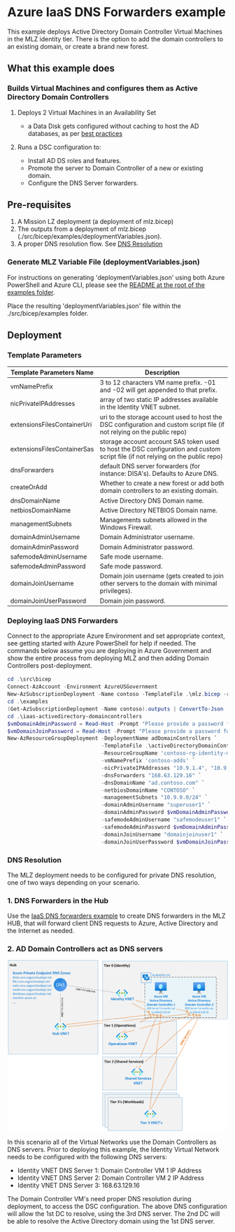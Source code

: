 # Azure IaaS DNS Forwarders example

This example deploys Active Directory Domain Controller Virtual Machines in the MLZ identity tier. There is the option to add the domain controllers to an existing domain, or create a brand new forest.

## What this example does

### Builds Virtual Machines and configures them as Active Directory Domain Controllers

1. Deploys 2 Virtual Machines in an Availability Set
    - a Data Disk gets configured without caching to host the AD databases, as per [best practices](https://docs.microsoft.com/en-us/azure/architecture/reference-architectures/identity/adds-extend-domain#vm-recommendations)

2. Runs a DSC configuration to:
    - Install AD DS roles and features.
    - Promote the server to Domain Controller of a new or existing domain.
    - Configure the DNS Server forwarders.

## Pre-requisites

1. A Mission LZ deployment (a deployment of mlz.bicep)
2. The outputs from a deployment of mlz.bicep (./src/bicep/examples/deploymentVariables.json).  
3. A proper DNS resolution flow. See [DNS Resolution](README.md#dns-resolution)

### Generate MLZ Variable File (deploymentVariables.json)

For instructions on generating 'deploymentVariables.json' using both Azure PowerShell and Azure CLI, please see the [README at the root of the examples folder](../README.md).

Place the resulting 'deploymentVariables.json' file within the ./src/bicep/examples folder.

## Deployment

### Template Parameters

Template Parameters Name       | Description
---                            | ---
vmNamePrefix                   | 3 to 12 characters VM name prefix. -01 and -02 will get appended to that prefix.
nicPrivateIPAddresses          | array of two static IP addresses available in the Identity VNET subnet.
extensionsFilesContainerUri    | uri to the storage account used to host the DSC configuration and custom script file (if not relying on the public repo)
extensionsFilesContainerSas    | storage account account SAS token used to host the DSC configuration and custom script file (if not relying on the public repo)  
dnsForwarders                  | default DNS server forwarders (for instance: DISA's). Defaults to Azure DNS.
createOrAdd                    | Whether to create a new forest or add both domain controllers to an existing domain.
dnsDomainName                  | Active Directory DNS Domain name.
netbiosDomainName              | Active Directory NETBIOS Domain name.
managementSubnets              | Managements subnets allowed in the Windows Firewall.
domainAdminUsername            | Domain Administrator username.
domainAdminPassword            | Domain Administrator password.
safemodeAdminUsername          | Safe mode username.
safemodeAdminPassword          | Safe mode password.
domainJoinUsername             | Domain join username (gets created to join other servers to the domain with minimal privileges).
domainJoinUserPassword         | Domain join password.

### Deploying IaaS DNS Forwarders

Connect to the appropriate Azure Environment and set appropriate context, see getting started with Azure PowerShell for help if needed.  The commands below assume you are deploying in Azure Government and show the entire process from deploying MLZ and then adding Domain Controllers post-deployment.

```PowerShell
cd .\src\bicep
Connect-AzAccount -Environment AzureUSGovernment
New-AzSubscriptionDeployment -Name contoso -TemplateFile .\mlz.bicep -resourcePrefix 'contoso' -Location 'USGovVirginia'
cd .\examples
(Get-AzSubscriptionDeployment -Name contoso).outputs | ConvertTo-Json | Out-File -FilePath .\deploymentVariables.json
cd .\iaas-activedirectory-domaincontrollers
$vmDomainAdminPassword = Read-Host -Prompt "Please provide a password for the domain administrator account, with a length of at least 12 characters" -AsSecureString
$vmDomainJoinPassword = Read-Host -Prompt "Please provide a password for the domain join account, with a length of at least 12 characters" -AsSecureString
New-AzResourceGroupDeployment -DeploymentName adDomainControllers `
                              -TemplateFile .\activeDirectoryDomainControllers.bicep `
                              -ResourceGroupName 'contoso-rg-identity-mlz' `
                              -vmNamePrefix 'contoso-adds' `
                              -nicPrivateIPAddresses "10.9.1.4", "10.9.1.5" `
                              -dnsForwarders "168.63.129.16" `
                              -dnsDomainName "ad.contoso.com" `
                              -netbiosDomainName "CONTOSO" `
                              -managementSubnets "10.9.0.0/24" `
                              -domainAdminUsername "superuser1" `
                              -domainAdminPassword $vmDomainAdminPassword`
                              -safemodeAdminUsername "safemodeuser1" `
                              -safemodeAdminPassword $vmDomainAdminPassword `
                              -domainJoinUsername "domainjoinuser1" `
                              -domainJoinUserPassword $vmDomainJoinPassword            
```

### DNS Resolution

The MLZ deployment needs to be configured for private DNS resolution, one of two ways depending on your scenario.

### 1. DNS Forwarders in the Hub

Use the [IaaS DNS forwarders example](../iaas-dns-forwarders) to create DNS forwarders in the MLZ HUB, that will forward client DNS requests to Azure, Active Directory and the Internet as needed.

### 2. AD Domain Controllers act as DNS servers

![AD DNS Resolution diagram](diagram.png)

In this scenario all of the Virtual Networks use the Domain Controllers as DNS servers. Prior to deploying this example, the Identity Virtual Network needs to be configured with the following DNS servers:

- Identity VNET DNS Server 1: Domain Controller VM 1 IP Address
- Identity VNET DNS Server 2: Domain Controller VM 2 IP Address
- Identity VNET DNS Server 3: 168.63.129.16

The Domain Controller VM's need proper DNS resolution during deployment, to access the DSC configuration. The above DNS configuration will allow the 1st DC to resolve, using the 3rd DNS server. The 2nd DC will be able to resolve the Active Directory domain using the 1st DNS server.
